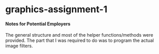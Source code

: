 # graphics-assignment-1

#### Notes for Potential Employers
The general structure and most of the helper functions/methods were provided. The part that I was required to do was to program the actual image filters.
